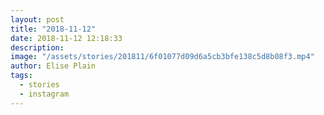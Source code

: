 ```yaml
---
layout: post
title: "2018-11-12"
date: 2018-11-12 12:18:33
description: 
image: "/assets/stories/201811/6f01077d09d6a5cb3bfe138c5d8b08f3.mp4"
author: Elise Plain
tags: 
  - stories
  - instagram
---
```



<p></p>
